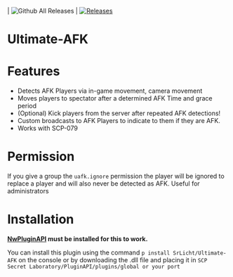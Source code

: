 | ![Github All Releases](https://img.shields.io/github/downloads/SrLicht/Ultimate-AFK/total.svg) | <a href="https://github.com/SrLicht/Ultimate-AFK/releases"><img src="https://img.shields.io/github/v/release/SrLicht/Ultimate-AFK?include_prereleases&label=Last Release" alt="Releases"></a> 

# Ultimate-AFK


# Features
- Detects AFK Players via in-game movement, camera movement
- Moves players to spectator after a determined AFK Time and grace period
- (Optional) Kick players from the server after repeated AFK detections!
- Custom broadcasts to AFK Players to indicate to them if they are AFK. 
- Works with SCP-079

# Permission
If you give a group the `uafk.ignore` permission the player will be ignored to replace a player and will also never be detected as AFK. Useful for administrators

# Installation
**[NwPluginAPI](https://github.com/northwood-studios/NwPluginAPI) must be installed for this to work.**

You can install this plugin using the command ``p install SrLicht/Ultimate-AFK`` on the console or by downloading the .dll file and placing it in ``SCP Secret Laboratory/PluginAPI/plugins/global or your port``

